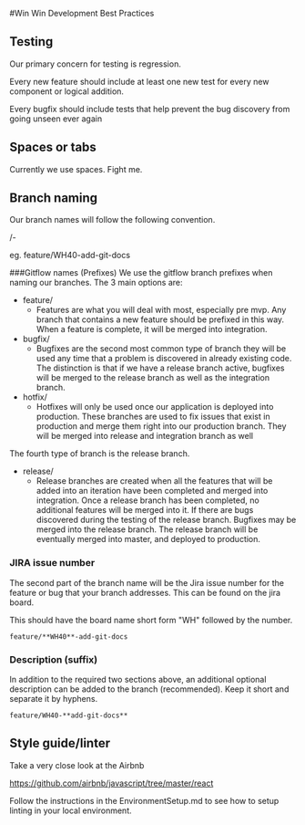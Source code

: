 #Win Win Development Best Practices

## Testing

Our primary concern for testing is regression.

Every new feature should include at least one new test for every new component or logical addition.

Every bugfix should include tests that help prevent the bug discovery from going unseen ever again

## Spaces or tabs

Currently we use spaces. Fight me.

## Branch naming

Our branch names will follow the following convention.

<gitflow-prefix>/<jira-issue-number>-<additional-description>

eg. feature/WH40-add-git-docs

###Gitflow names (Prefixes)
We use the gitflow branch prefixes when naming our branches. The 3 main options are:

- feature/
  - Features are what you will deal with most, especially pre mvp. Any branch that contains a new feature should be prefixed in this way. When a feature is complete, it will be merged into integration.
- bugfix/
  - Bugfixes are the second most common type of branch they will be used any time that a problem is discovered in already existing code. The distinction is that if we have a release branch active, bugfixes will be merged to the release branch as well as the integration branch.
- hotfix/
  - Hotfixes will only be used once our application is deployed into production. These branches are used to fix issues that exist in production and merge them right into our production branch. They will be merged into release and integration branch as well

The fourth type of branch is the release branch.

- release/
  - Release branches are created when all the features that will be added into an iteration have been completed and merged into integration. Once a release branch has been completed, no additional features will be merged into it. If there are bugs discovered during the testing of the release branch. Bugfixes may be merged into the release branch. The release branch will be eventually merged into master, and deployed to production.

### JIRA issue number

The second part of the branch name will be the Jira issue number for the feature or bug that your branch addresses. This can be found on the jira board.

This should have the board name short form "WH" followed by the number.

    feature/**WH40**-add-git-docs

### Description (suffix)

In addition to the required two sections above, an additional optional description can be added to the branch (recommended). Keep it short and separate it by hyphens.

    feature/WH40-**add-git-docs**

## Style guide/linter
Take a very close look at the Airbnb

https://github.com/airbnb/javascript/tree/master/react 

Follow the instructions in the EnvironmentSetup.md to see how to setup linting in your local environment.
